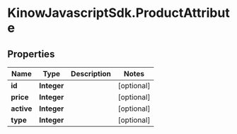 # KinowJavascriptSdk.ProductAttribute

## Properties
Name | Type | Description | Notes
------------ | ------------- | ------------- | -------------
**id** | **Integer** |  | [optional] 
**price** | **Integer** |  | [optional] 
**active** | **Integer** |  | [optional] 
**type** | **Integer** |  | [optional] 


